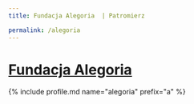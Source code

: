 ```yaml
---
title: Fundacja Alegoria  | Patromierz

permalink: /alegoria
---
```


# [Fundacja Alegoria ](https://patronite.pl/alegoria)

{% include profile.md name="alegoria" prefix="a" %}
